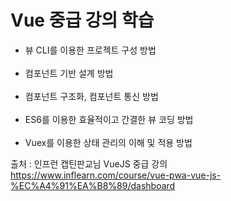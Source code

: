 # Vue 중급 강의 학습



- 뷰 CLI를 이용한 프로젝트 구성 방법<br><br>
- 컴포넌트 기반 설계 방법<br><br>
- 컴포넌트 구조화, 컴포넌트 통신 방법<br><br>
- ES6를 이용한 효율적이고 간결한 뷰 코딩 방법<br><br>
- Vuex를 이용한 상태 관리의 이해 및 적용 방법


출처 : 인프런 캡틴판교님 VueJS 중급 강의 https://www.inflearn.com/course/vue-pwa-vue-js-%EC%A4%91%EA%B8%89/dashboard
